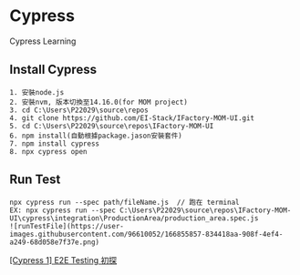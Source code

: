 # Cypress
Cypress Learning

## Install Cypress
```
1. 安裝node.js
2. 安裝nvm, 版本切換至14.16.0(for MOM project)
3. cd C:\Users\P22029\source\repos
4. git clone https://github.com/EI-Stack/IFactory-MOM-UI.git
5. cd C:\Users\P22029\source\repos\IFactory-MOM-UI
6. npm install(自動根據package.jason安裝套件)
7. npm install cypress
8. npx cypress open
```

## Run Test
```
npx cypress run --spec path/fileName.js  // 跑在 terminal
EX: npx cypress run --spec C:\Users\P22029\source\repos\IFactory-MOM-UI\cypress\integration\ProductionArea/production_area.spec.js
![runTestFile](https://user-images.githubusercontent.com/96610052/166855857-834418aa-908f-4ef4-a249-68d058e7f37e.png)
```


[[Cypress 1] E2E Testing 初探](https://medium.com/hannah-lin/cypress-e2e-testing-%E5%88%9D%E6%8E%A2-a10eca3c0cf7)<br/>
